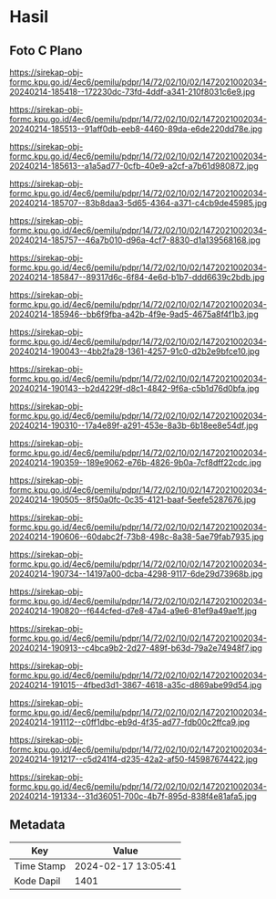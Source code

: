 # Hasil

## Foto C Plano

https://sirekap-obj-formc.kpu.go.id/4ec6/pemilu/pdpr/14/72/02/10/02/1472021002034-20240214-185418--172230dc-73fd-4ddf-a341-210f8031c6e9.jpg

https://sirekap-obj-formc.kpu.go.id/4ec6/pemilu/pdpr/14/72/02/10/02/1472021002034-20240214-185513--91aff0db-eeb8-4460-89da-e6de220dd78e.jpg

https://sirekap-obj-formc.kpu.go.id/4ec6/pemilu/pdpr/14/72/02/10/02/1472021002034-20240214-185613--a1a5ad77-0cfb-40e9-a2cf-a7b61d980872.jpg

https://sirekap-obj-formc.kpu.go.id/4ec6/pemilu/pdpr/14/72/02/10/02/1472021002034-20240214-185707--83b8daa3-5d65-4364-a371-c4cb9de45985.jpg

https://sirekap-obj-formc.kpu.go.id/4ec6/pemilu/pdpr/14/72/02/10/02/1472021002034-20240214-185757--46a7b010-d96a-4cf7-8830-d1a139568168.jpg

https://sirekap-obj-formc.kpu.go.id/4ec6/pemilu/pdpr/14/72/02/10/02/1472021002034-20240214-185847--89317d6c-6f84-4e6d-b1b7-ddd6639c2bdb.jpg

https://sirekap-obj-formc.kpu.go.id/4ec6/pemilu/pdpr/14/72/02/10/02/1472021002034-20240214-185946--bb6f9fba-a42b-4f9e-9ad5-4675a8f4f1b3.jpg

https://sirekap-obj-formc.kpu.go.id/4ec6/pemilu/pdpr/14/72/02/10/02/1472021002034-20240214-190043--4bb2fa28-1361-4257-91c0-d2b2e9bfce10.jpg

https://sirekap-obj-formc.kpu.go.id/4ec6/pemilu/pdpr/14/72/02/10/02/1472021002034-20240214-190143--b2d4229f-d8c1-4842-9f6a-c5b1d76d0bfa.jpg

https://sirekap-obj-formc.kpu.go.id/4ec6/pemilu/pdpr/14/72/02/10/02/1472021002034-20240214-190310--17a4e89f-a291-453e-8a3b-6b18ee8e54df.jpg

https://sirekap-obj-formc.kpu.go.id/4ec6/pemilu/pdpr/14/72/02/10/02/1472021002034-20240214-190359--189e9062-e76b-4826-9b0a-7cf8dff22cdc.jpg

https://sirekap-obj-formc.kpu.go.id/4ec6/pemilu/pdpr/14/72/02/10/02/1472021002034-20240214-190505--8f50a0fc-0c35-4121-baaf-5eefe5287676.jpg

https://sirekap-obj-formc.kpu.go.id/4ec6/pemilu/pdpr/14/72/02/10/02/1472021002034-20240214-190606--60dabc2f-73b8-498c-8a38-5ae79fab7935.jpg

https://sirekap-obj-formc.kpu.go.id/4ec6/pemilu/pdpr/14/72/02/10/02/1472021002034-20240214-190734--14197a00-dcba-4298-9117-6de29d73968b.jpg

https://sirekap-obj-formc.kpu.go.id/4ec6/pemilu/pdpr/14/72/02/10/02/1472021002034-20240214-190820--f644cfed-d7e8-47a4-a9e6-81ef9a49ae1f.jpg

https://sirekap-obj-formc.kpu.go.id/4ec6/pemilu/pdpr/14/72/02/10/02/1472021002034-20240214-190913--c4bca9b2-2d27-489f-b63d-79a2e74948f7.jpg

https://sirekap-obj-formc.kpu.go.id/4ec6/pemilu/pdpr/14/72/02/10/02/1472021002034-20240214-191015--4fbed3d1-3867-4618-a35c-d869abe99d54.jpg

https://sirekap-obj-formc.kpu.go.id/4ec6/pemilu/pdpr/14/72/02/10/02/1472021002034-20240214-191112--c0ff1dbc-eb9d-4f35-ad77-fdb00c2ffca9.jpg

https://sirekap-obj-formc.kpu.go.id/4ec6/pemilu/pdpr/14/72/02/10/02/1472021002034-20240214-191217--c5d241f4-d235-42a2-af50-f45987674422.jpg

https://sirekap-obj-formc.kpu.go.id/4ec6/pemilu/pdpr/14/72/02/10/02/1472021002034-20240214-191334--31d36051-700c-4b7f-895d-838f4e81afa5.jpg


## Metadata

| Key        | Value               |
| ---------- | ------------------- |
| Time Stamp | 2024-02-17 13:05:41 |
| Kode Dapil | 1401                |



